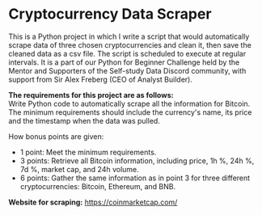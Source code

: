 # Cryptocurrency Data Scraper
This is a Python project in which I write a script that would automatically scrape data of three chosen cryptocurrencies and clean it, then save the cleaned data as a csv file. The script is scheduled to execute at regular intervals. It is a part of our Python for Beginner Challenge held by the Mentor and Supporters of the Self-study Data Discord community, with support from Sir Alex Freberg (CEO of Analyst Builder).

**The requirements for this project are as follows:**  
Write Python code to automatically scrape all the information for Bitcoin. The minimum requirements should include the currency's name, its price and the timestamp when the data was pulled.

How bonus points are given:
- 1 point: Meet the minimum requirements.
- 3 points: Retrieve all Bitcoin information, including price, 1h %, 24h %, 7d %, market cap, and 24h volume.
- 6 points: Gather the same information as in point 3 for three different cryptocurrencies: Bitcoin, Ethereum, and BNB.

**Website for scraping:** https://coinmarketcap.com/

